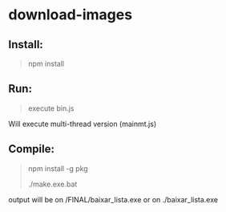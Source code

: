 # download-images

## Install:
> npm install

## Run:
> execute bin.js

Will execute multi-thread version (mainmt.js)

## Compile:
> npm install -g pkg
> 
> ./make.exe.bat

output will be on /FINAL/baixar_lista.exe or on ./baixar_lista.exe
